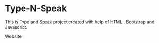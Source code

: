 # Type-N-Speak

This is Type and Speak project created with help of HTML , Bootstrap and Javascript.

Website :  
